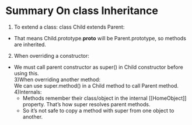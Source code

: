 # Summary On class Inheritance 
1) To extend a class: class Child extends Parent:<br/>
+ That means Child.prototype.__proto__ will be Parent.prototype, so methods are inherited.<br/>
2) When overriding a constructor:<br/>
+ We must call parent constructor as super() in Child constructor before using this.<br/>
3)When overriding another method:<br/>
We can use super.method() in a Child method to call Parent method.
4)Internals:<br/>
  + Methods remember their class/object in the internal [[HomeObject]] property. That’s how super 
   resolves parent methods.
  + So it’s not safe to copy a method with super from one object to another.
